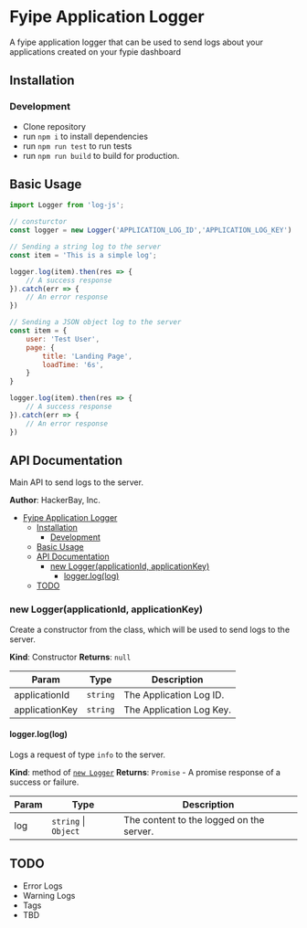 # Fyipe Application Logger

A fyipe application logger that can be used to send logs about your applications created on your fypie dashboard

## Installation

### Development
- Clone repository
- run `npm i` to install dependencies
- run `npm run test` to run tests
- run `npm run build` to build for production.

<a name="module_api"></a>

## Basic Usage

```javascript
import Logger from 'log-js';

// consturctor
const logger = new Logger('APPLICATION_LOG_ID','APPLICATION_LOG_KEY')

// Sending a string log to the server
const item = 'This is a simple log';

logger.log(item).then(res => {
    // A success response
}).catch(err => {
    // An error response
})

// Sending a JSON object log to the server
const item = {
    user: 'Test User',
    page: {
        title: 'Landing Page',
        loadTime: '6s',
    }
}

logger.log(item).then(res => {
    // A success response
}).catch(err => {
    // An error response
})
```

## API Documentation

Main API to send logs to the server.


**Author**: HackerBay, Inc.

- [Fyipe Application Logger](#fyipe-application-logger)
  - [Installation](#installation)
    - [Development](#development)
  - [Basic Usage](#basic-usage)
  - [API Documentation](#api-documentation)
    - [new Logger(applicationId, applicationKey)](#new-loggerapplicationid-applicationkey)
      - [logger.log(log)](#loggerloglog)
  - [TODO](#todo)

<a name="logger_api--logger"></a>

### new Logger(applicationId, applicationKey)

Create a constructor from the class, which will be used to send logs to the server.

**Kind**: Constructor 
**Returns**: <code>null</code>

| Param             | Type                    | Description                |
| ----------------- | ----------------------- | -------------------------- |
| applicationId     | <code>string</code>     | The Application Log ID.    |
| applicationKey    | <code>string</code>     | The Application Log Key.   |

#### logger.log(log)

Logs a request of type `info` to the server.

**Kind**: method of [<code>new Logger</code>](#logger_api--logger)
**Returns**: <code>Promise</code> - A promise response of a success or failure.

| Param     | Type                                         | Description                                                             |
| --------- | -------------------------------------------- | ----------------------------------------------------------------------- |
| log       | <code>string</code> \| <code>Object</code>   | The content to the logged on the server.                                |

## TODO
 - Error Logs
 - Warning Logs
 - Tags
 - TBD 
